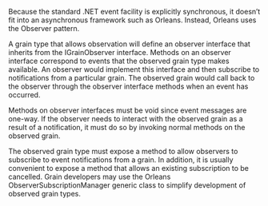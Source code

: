 Because the standard .NET event facility is explicitly synchronous, it doesn’t fit into an asynchronous framework such as Orleans. Instead, Orleans uses the Observer pattern.

 A grain type that allows observation will define an observer interface that inherits from the IGrainObserver interface. Methods on an observer interface correspond to events that the observed grain type makes available. An observer would implement this interface and then subscribe to notifications from a particular grain. The observed grain would call back to the observer through the observer interface methods when an event has occurred.

 Methods on observer interfaces must be void since event messages are one-way. If the observer needs to interact with the observed grain as a result of a notification, it must do so by invoking normal methods on the observed grain.

 The observed grain type must expose a method to allow observers to subscribe to event notifications from a grain. In addition, it is usually convenient to expose a method that allows an existing subscription to be cancelled. Grain developers may use the Orleans ObserverSubscriptionManager<T> generic class to simplify development of observed grain types.